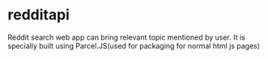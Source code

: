# redditapi
Reddit search web app can bring relevant topic mentioned by user. It is specially built using Parcel.JS(used for packaging for normal html js pages)

